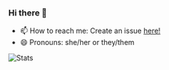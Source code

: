 ### Hi there 👋
- 📫 How to reach me: Create an issue [here!](https://github.com/MarsRAR/MarsRAR/issues)
- 😄 Pronouns: she/her or they/them

![Stats](https://github-readme-stats.vercel.app/api/?username=wxllow&show_icons=true&theme=dark)
